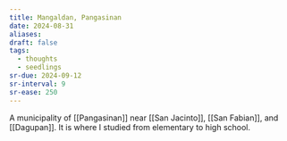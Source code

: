 ```yaml
---
title: Mangaldan, Pangasinan
date: 2024-08-31
aliases: 
draft: false
tags:
  - thoughts
  - seedlings
sr-due: 2024-09-12
sr-interval: 9
sr-ease: 250
---
```

A municipality of [[Pangasinan]] near [[San Jacinto]], [[San Fabian]], and [[Dagupan]]. It is where I studied from elementary to high school.